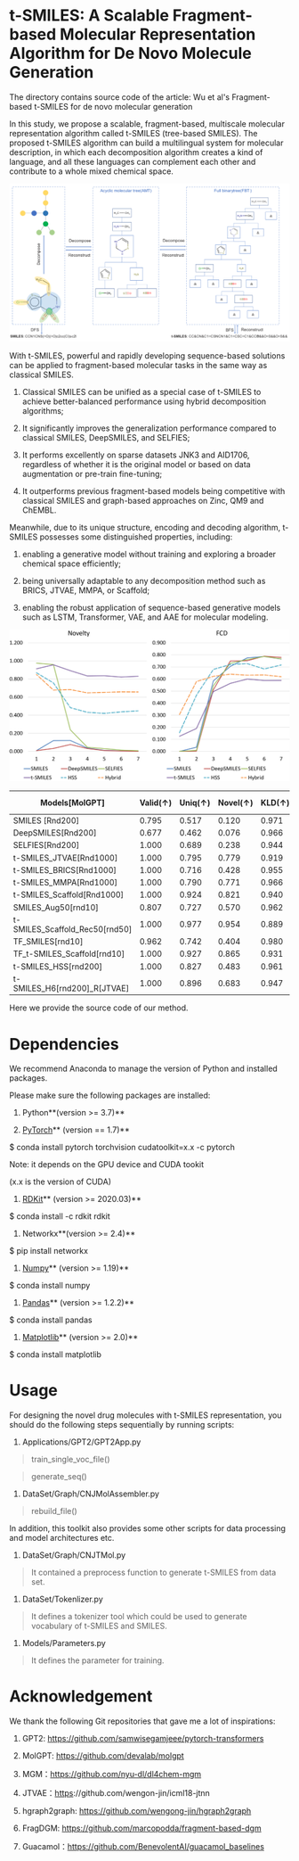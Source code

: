 t-SMILES: A Scalable Fragment-based Molecular Representation Algorithm for De Novo Molecule Generation
======================================================================================================

The directory contains source code of the article: Wu et al's Fragment-based
t-SMILES for de novo molecular generation

In this study, we propose a scalable, fragment-based, multiscale molecular
representation algorithm called t-SMILES (tree-based SMILES). The proposed
t-SMILES algorithm can build a multilingual system for molecular description, in
which each decomposition algorithm creates a kind of language, and all these
languages can complement each other and contribute to a whole mixed chemical
space.

![](media/b40d67bb9f96fc665ea35f31945193dc.png)

With t-SMILES, powerful and rapidly developing sequence-based solutions can be
applied to fragment-based molecular tasks in the same way as classical SMILES.

1.  Classical SMILES can be unified as a special case of t-SMILES to achieve
    better-balanced performance using hybrid decomposition algorithms;

2.  It significantly improves the generalization performance compared to
    classical SMILES, DeepSMILES, and SELFIES;

3.  It performs excellently on sparse datasets JNK3 and AID1706, regardless of
    whether it is the original model or based on data augmentation or pre-train
    fine-tuning;

4.  It outperforms previous fragment-based models being competitive with
    classical SMILES and graph-based approaches on Zinc, QM9 and ChEMBL.

Meanwhile, due to its unique structure, encoding and decoding algorithm,
t-SMILES possesses some distinguished properties, including:

1.  enabling a generative model without training and exploring a broader
    chemical space efficiently;

2.  being universally adaptable to any decomposition method such as BRICS,
    JTVAE, MMPA, or Scaffold;

3.  enabling the robust application of sequence-based generative models such as
    LSTM, Transformer, VAE, and AAE for molecular modeling.

![](media/50d672d04caabe3605932186ead12e81.png)

| Models[MolGPT]                   | Valid(↑) | Uniq(↑) | Novel(↑) | KLD(↑) | FCD(↑) | Active Novel(↑) |
|----------------------------------|----------|---------|----------|--------|--------|-----------------|
| SMILES [Rnd200]                  | 0.795    | 0.517   | 0.120    | 0.971  | 0.584  | 0.072           |
| DeepSMILES[Rnd200]               | 0.677    | 0.462   | 0.076    | 0.966  | 0.510  | 0.043           |
| SELFIES[Rnd200]                  | 1.000    | 0.689   | 0.238    | 0.944  | 0.544  | 0.148           |
| t-SMILES\_JTVAE[Rnd1000]         | 1.000    | 0.795   | 0.779    | 0.919  | 0.309  | 0.266           |
| t-SMILES\_BRICS[Rnd1000]         | 1.000    | 0.716   | 0.428    | 0.955  | 0.435  | 0.149           |
| t-SMILES\_MMPA[Rnd1000]          | 1.000    | 0.790   | 0.771    | 0.966  | 0.533  | 0.278           |
| t-SMILES\_Scaffold[Rnd1000]      | 1.000    | 0.924   | 0.821    | 0.940  | 0.587  | 0.563           |
| SMILES\_Aug50[rnd10]             | 0.807    | 0.727   | 0.570    | 0.962  | 0.566  | 0.483           |
| t-SMILES\_Scaffold\_Rec50[rnd50] | 1.000    | 0.977   | 0.954    | 0.889  | 0.401  | 0.817           |
| TF\_SMILES[rnd10]                | 0.962    | 0.742   | 0.404    | 0.980  | 0.683  | 0.295           |
| TF\_t-SMILES\_Scaffold[rnd10]    | 1.000    | 0.927   | 0.865    | 0.931  | 0.541  | 0.658           |
| t-SMILES\_HSS[rnd200]            | 1.000    | 0.827   | 0.483    | 0.961  | 0.680  | 0.350           |
| t-SMILES\_H6[rnd200]\_R[JTVAE]   | 1.000    | 0.896   | 0.683    | 0.947  | 0.622  | 0.374           |

Here we provide the source code of our method.

Dependencies
============

We recommend Anaconda to manage the version of Python and installed packages.

Please make sure the following packages are installed:

1.  Python**(version \>= 3.7)**

2.  [PyTorch](https://pytorch.org/)** (version == 1.7)**

\$ conda install pytorch torchvision cudatoolkit=x.x -c pytorch

Note: it depends on the GPU device and CUDA tookit

(x.x is the version of CUDA)

1.  [RDKit](https://www.rdkit.org/)** (version \>= 2020.03)**

\$ conda install -c rdkit rdkit

1.  Networkx**(version \>= 2.4)**

\$ pip install networkx

1.  [Numpy](https://numpy.org/)** (version \>= 1.19)**

\$ conda install numpy

1.  [Pandas](https://pandas.pydata.org/)** (version \>= 1.2.2)**

\$ conda install pandas

1.  [Matplotlib](https://matplotlib.org/)** (version \>= 2.0)**

\$ conda install matplotlib

Usage
=====

For designing the novel drug molecules with t-SMILES representation, you should
do the following steps sequentially by running scripts:

1.  Applications/GPT2/GPT2App.py

>   train\_single\_voc\_file()

>   generate\_seq()

1.  DataSet/Graph/CNJMolAssembler.py

>   rebuild\_file()

In addition, this toolkit also provides some other scripts for data processing
and model architectures etc.

1.  DataSet/Graph/CNJTMol.py

>   It contained a preprocess function to generate t-SMILES from data set.

1.  DataSet/Tokenlizer.py

>   It defines a tokenizer tool which could be used to generate vocabulary of
>   t-SMILES and SMILES.

1.  Models/Parameters.py

>   It defines the parameter for training.

Acknowledgement
===============

We thank the following Git repositories that gave me a lot of inspirations:

1.  GPT2: <https://github.com/samwisegamjeee/pytorch-transformers>

2.  MolGPT: https://github.com/devalab/molgpt

3.  MGM：https://github.com/nyu-dl/dl4chem-mgm

4.  JTVAE：[https](https://github.com/wengong-jin/icml18-jtnn)://github.com/wengon-jin/icml18-jtnn

5.  hgraph2graph: https://github.com/wengong-jin/hgraph2graph

6.  FragDGM: https://github.com/marcopodda/fragment-based-dgm

7.  Guacamol：<https://github.com/BenevolentAI/guacamol_baselines>
